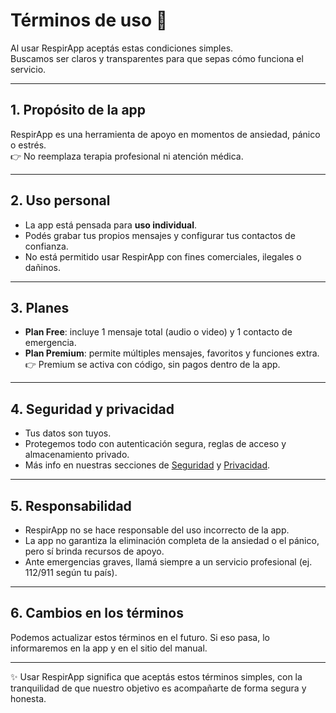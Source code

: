 # Términos de uso 📑

Al usar RespirApp aceptás estas condiciones simples.  
Buscamos ser claros y transparentes para que sepas cómo funciona el servicio.

---

## 1. Propósito de la app
RespirApp es una herramienta de apoyo en momentos de ansiedad, pánico o estrés.  
👉 No reemplaza terapia profesional ni atención médica.

---

## 2. Uso personal
- La app está pensada para **uso individual**.  
- Podés grabar tus propios mensajes y configurar tus contactos de confianza.  
- No está permitido usar RespirApp con fines comerciales, ilegales o dañinos.

---

## 3. Planes
- **Plan Free**: incluye 1 mensaje total (audio o video) y 1 contacto de emergencia.  
- **Plan Premium**: permite múltiples mensajes, favoritos y funciones extra.  
👉 Premium se activa con código, sin pagos dentro de la app.

---

## 4. Seguridad y privacidad
- Tus datos son tuyos.  
- Protegemos todo con autenticación segura, reglas de acceso y almacenamiento privado.  
- Más info en nuestras secciones de [Seguridad](seguridad.md) y [Privacidad](privacidad.md).

---

## 5. Responsabilidad
- RespirApp no se hace responsable del uso incorrecto de la app.  
- La app no garantiza la eliminación completa de la ansiedad o el pánico, pero sí brinda recursos de apoyo.  
- Ante emergencias graves, llamá siempre a un servicio profesional (ej. 112/911 según tu país).

---

## 6. Cambios en los términos
Podemos actualizar estos términos en el futuro. Si eso pasa, lo informaremos en la app y en el sitio del manual.

---

✨ Usar RespirApp significa que aceptás estos términos simples, con la tranquilidad de que nuestro objetivo es acompañarte de forma segura y honesta.
